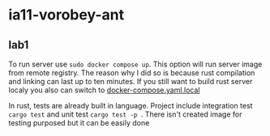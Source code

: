# ia11-vorobey-ant

## lab1
To run server use ``` sudo docker compose up ```. This option will run server image from remote registry. The reason why I did so is because rust compilation and linking can last up to ten minutes. If you still want to build rust server localy you also can switch to [docker-compose.yaml.local](lab1/docker-compose.yaml.local)


In rust, tests are already built in language. Project include integration test ``` cargo test ``` and unit test ```cargo test -p ```. There isn't created image for testing purposed but it can be easily done